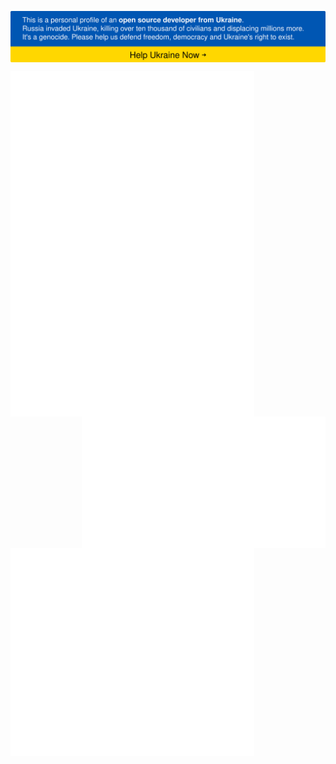 [<img align="center" src="https://raw.githubusercontent.com/vshymanskyy/StandWithUkraine/main/banner-personal-page.svg">](https://stand-with-ukraine.pp.ua)

[<img align="left" width="390" alt="github" src="github.svg">](#)
[<img align="right" width="390" alt="social" src="social.svg">](#)

[<img align="left" width="390" alt="media" src="media.svg">](#)
